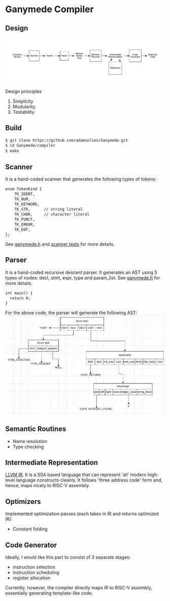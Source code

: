 # Ganymede Compiler

## Design

![Compiler Design](./assets/compiler_stages.png)

Design principles
  1. Simplicity
  2. Modularity
  3. Testability

## Build
```bash
$ git clone https://github.com/adamsoliev/Ganymede.git
$ cd Ganymede/compiler 
$ make
```

## Scanner
It is a hand-coded scanner that generates the following types of tokens:
```
enum TokenKind {
    TK_IDENT,    
    TK_NUM,      
    TK_KEYWORD,  
    TK_STR,      // string literal 
    TK_CHAR,     // character literal
    TK_PUNCT,    
    TK_ERROR,    
    TK_EOF,      
};
```
See [ganymede.h](./ganymede.h) and [scanner tests](./tests/scanner/) for more details.

## Parser 
It is a hand-coded recursive descent parser. It generates an AST using 5 types of nodes: decl, stmt, expr, type and param_list. 
See [ganymede.h](./ganymede.h) for more details.
```
int main() {
  return 0;
}
```
For the above code, the parser will generate the following AST:
![First Example](./assets/first_example.png)

## Semantic Routines
- Name resolution 
- Type checking

## Intermediate Representation
[LLVM IR](https://llvm.org/docs/LangRef.html). It is a SSA based language that can represent 'all' modern high-level language constructs cleanly. It follows 'three address code' form and, hence, maps nicely to RISC-V assembly. 

## Optimizers
Implemented optimization passes (each takes in IR and returns optimized IR):
- Constant folding

## Code Generator
Ideally, I would like this part to consist of 3 separate stages: 
- instruction selection
- instruction scheduling 
- register allocation

Currently, however, the compiler directly maps IR to RISC-V assembly, essentially generating template-like code.


